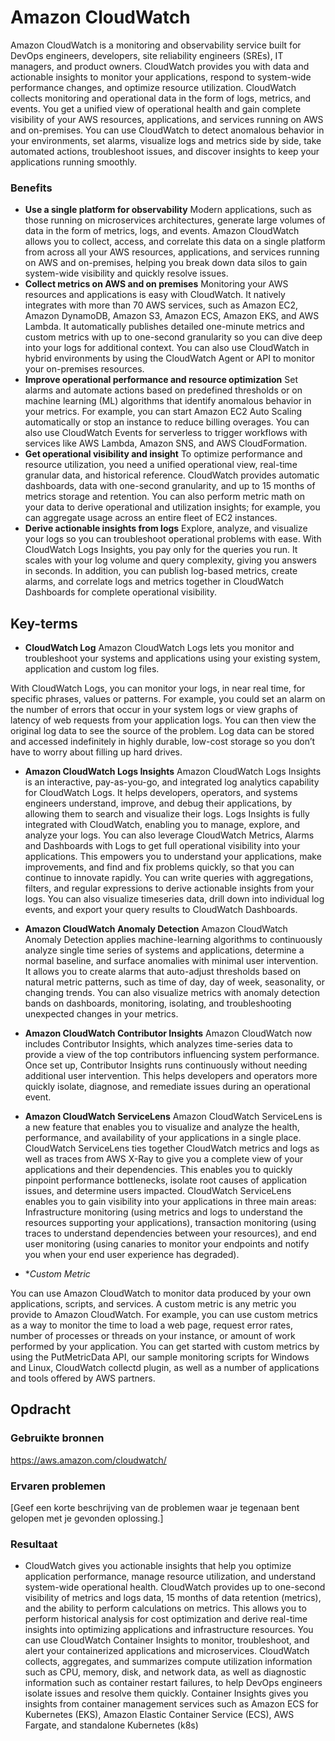 # Amazon CloudWatch
Amazon CloudWatch is a monitoring and observability service built for DevOps engineers, developers, site reliability engineers (SREs), IT managers, and product owners. CloudWatch provides you with data and actionable insights to monitor your applications, respond to system-wide performance changes, and optimize resource utilization. CloudWatch collects monitoring and operational data in the form of logs, metrics, and events. You get a unified view of operational health and gain complete visibility of your AWS resources, applications, and services running on AWS and on-premises. You can use CloudWatch to detect anomalous behavior in your environments, set alarms, visualize logs and metrics side by side, take automated actions, troubleshoot issues, and discover insights to keep your applications running smoothly.


### Benefits
* **Use a single platform for observability**
Modern applications, such as those running on microservices architectures, generate large volumes of data in the form of metrics, logs, and events. Amazon CloudWatch allows you to collect, access, and correlate this data on a single platform from across all your AWS resources, applications, and services running on AWS and on-premises, helping you break down data silos to gain system-wide visibility and quickly resolve issues.
* **Collect metrics on AWS and on premises**
Monitoring your AWS resources and applications is easy with CloudWatch. It natively integrates with more than 70 AWS services, such as Amazon EC2, Amazon DynamoDB, Amazon S3, Amazon ECS, Amazon EKS, and AWS Lambda. It automatically publishes detailed one-minute metrics and custom metrics with up to one-second granularity so you can dive deep into your logs for additional context. You can also use CloudWatch in hybrid environments by using the CloudWatch Agent or API to monitor your on-premises resources.
* **Improve operational performance and resource optimization**
Set alarms and automate actions based on predefined thresholds or on machine learning (ML) algorithms that identify anomalous behavior in your metrics. For example, you can start Amazon EC2 Auto Scaling automatically or stop an instance to reduce billing overages. You can also use CloudWatch Events for serverless to trigger workflows with services like AWS Lambda, Amazon SNS, and AWS CloudFormation.
* **Get operational visibility and insight**
To optimize performance and resource utilization, you need a unified operational view, real-time granular data, and historical reference. CloudWatch provides automatic dashboards, data with one-second granularity, and up to 15 months of metrics storage and retention. You can also perform metric math on your data to derive operational and utilization insights; for example, you can aggregate usage across an entire fleet of EC2 instances.
* **Derive actionable insights from logs**
Explore, analyze, and visualize your logs so you can troubleshoot operational problems with ease. With CloudWatch Logs Insights, you pay only for the queries you run. It scales with your log volume and query complexity, giving you answers in seconds. In addition, you can publish log-based metrics, create alarms, and correlate logs and metrics together in CloudWatch Dashboards for complete operational visibility.

## Key-terms
* **CloudWatch Log**
Amazon CloudWatch Logs lets you monitor and troubleshoot your systems and applications using your existing system, application and custom log files.

With CloudWatch Logs, you can monitor your logs, in near real time, for specific phrases, values or patterns. For example, you could set an alarm on the number of errors that occur in your system logs or view graphs of latency of web requests from your application logs. You can then view the original log data to see the source of the problem. Log data can be stored and accessed indefinitely in highly durable, low-cost storage so you don’t have to worry about filling up hard drives.

* **Amazon CloudWatch Logs Insights**
Amazon CloudWatch Logs Insights is an interactive, pay-as-you-go, and integrated log analytics capability for CloudWatch Logs. It helps developers, operators, and systems engineers understand, improve, and debug their applications, by allowing them to search and visualize their logs. Logs Insights is fully integrated with CloudWatch, enabling you to manage, explore, and analyze your logs. You can also leverage CloudWatch Metrics, Alarms and Dashboards with Logs to get full operational visibility into your applications. This empowers you to understand your applications, make improvements, and find and fix problems quickly, so that you can continue to innovate rapidly. You can write queries with aggregations, filters, and regular expressions to derive actionable insights from your logs. You can also visualize timeseries data, drill down into individual log events, and export your query results to CloudWatch Dashboards.

* **Amazon CloudWatch Anomaly Detection**
Amazon CloudWatch Anomaly Detection applies machine-learning algorithms to continuously analyze single time series of systems and applications, determine a normal baseline, and surface anomalies with minimal user intervention. It allows you to create alarms that auto-adjust thresholds based on natural metric patterns, such as time of day, day of week, seasonality, or changing trends. You can also visualize metrics with anomaly detection bands on dashboards, monitoring, isolating, and troubleshooting unexpected changes in your metrics.

* **Amazon CloudWatch Contributor Insights**
Amazon CloudWatch now includes Contributor Insights, which analyzes time-series data to provide a view of the top contributors influencing system performance. Once set up, Contributor Insights runs continuously without needing additional user intervention. This helps developers and operators more quickly isolate, diagnose, and remediate issues during an operational event.

* **Amazon CloudWatch ServiceLens**
Amazon CloudWatch ServiceLens is a new feature that enables you to visualize and analyze the health, performance, and availability of your applications in a single place. CloudWatch ServiceLens ties together CloudWatch metrics and logs as well as traces from AWS X-Ray to give you a complete view of your applications and their dependencies. This enables you to quickly pinpoint performance bottlenecks, isolate root causes of application issues, and determine users impacted. CloudWatch ServiceLens enables you to gain visibility into your applications in three main areas: Infrastructure monitoring (using metrics and logs to understand the resources supporting your applications), transaction monitoring (using traces to understand dependencies between your resources), and end user monitoring (using canaries to monitor your endpoints and notify you when your end user experience has degraded).

* **Custom Metric*

You can use Amazon CloudWatch to monitor data produced by your own applications, scripts, and services. A custom metric is any metric you provide to Amazon CloudWatch. For example, you can use custom metrics as a way to monitor the time to load a web page, request error rates, number of processes or threads on your instance, or amount of work performed by your application. You can get started with custom metrics by using the PutMetricData API, our sample monitoring scripts for Windows and Linux, CloudWatch collectd plugin, as well as a number of applications and tools offered by AWS partners.

## Opdracht
### Gebruikte bronnen
https://aws.amazon.com/cloudwatch/

### Ervaren problemen
[Geef een korte beschrijving van de problemen waar je tegenaan bent gelopen met je gevonden oplossing.]

### Resultaat

* CloudWatch gives you actionable insights that help you optimize application performance, manage resource utilization, and understand system-wide operational health. CloudWatch provides up to one-second visibility of metrics and logs data, 15 months of data retention (metrics), and the ability to perform calculations on metrics. This allows you to perform historical analysis for cost optimization and derive real-time insights into optimizing applications and infrastructure resources. You can use CloudWatch Container Insights to monitor, troubleshoot, and alert your containerized applications and microservices. CloudWatch collects, aggregates, and summarizes compute utilization information such as CPU, memory, disk, and network data, as well as diagnostic information such as container restart failures, to help DevOps engineers isolate issues and resolve them quickly. Container Insights gives you insights from container management services such as Amazon ECS for Kubernetes (EKS), Amazon Elastic Container Service (ECS), AWS Fargate, and standalone Kubernetes (k8s)
